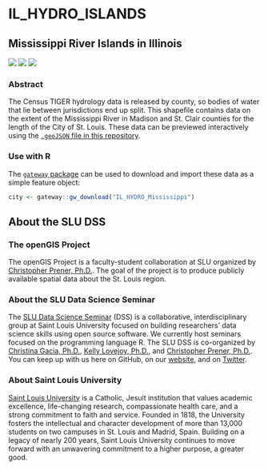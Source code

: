# IL_HYDRO_ISLANDS
## Mississippi River Islands in Illinois

[![](https://img.shields.io/github/release/slu-openGIS/IL_HYDRO_Mississippi.svg?label=version)](https://github.com/slu-openGIS/IL_HYDRO_Mississippi/releases)
[![](https://img.shields.io/github/last-commit/slu-openGIS/IL_HYDRO_Mississippi.svg)](https://github.com/slu-openGIS/IL_HYDRO_Mississippi/commits/master)
[![](https://img.shields.io/github/repo-size/slu-openGIS/IL_HYDRO_Mississippi.svg)](https://github.com/slu-openGIS/IL_HYDRO_Mississippi)

### Abstract
The Census TIGER hydrology data is released by county, so bodies of water that lie between jurisdictions end up split. This shapefile contains data on the extent of the Mississippi River in Madison and St. Clair counties for the length of the City of St. Louis. These data can be previewed interactively using the [`.geoJSON` file in this repository](https://github.com/slu-openGIS/IL_HYDRO_Mississippi/blob/master/geoJSON/IL_HYDRO_Mississippi.geoJSON).

### Use with R
The [`gateway` package](https://github.com/slu-openGIS/gateway) can be used to download and import these data as a simple feature object:

```r
city <- gateway::gw_download("IL_HYDRO_Mississippi")
```

## About the SLU DSS
### The openGIS Project
The openGIS Project is a faculty-student collaboration at SLU organized by [Christopher Prener, Ph.D.](mailto:chris.prener@slu.edu}). The goal of the project is to produce publicly available spatial data about the St. Louis region.

### About the SLU Data Science Seminar
The [SLU Data Science Seminar](https://slu-dss.githb.io) (DSS) is a collaborative, interdisciplinary group at Saint Louis University focused on building researchers’ data science skills using open source software. We currently host seminars focused on the programming language R. The SLU DSS is co-organized by [Christina Gacia, Ph.D.](mailto:christina.garcia@slu.edu), [Kelly Lovejoy, Ph.D.](mailto:kelly.lovejoy@slu.edu@slu.edu), and [Christopher Prener, Ph.D.](mailto:chris.prener@slu.edu}). You can keep up with us here on GitHub, on our [website](https://slu-dss.githb.io), and on [Twitter](https://twitter.com/SLUDSS).

### About Saint Louis University
[Saint Louis University](http://wwww.slu.edu) is a Catholic, Jesuit institution that values academic excellence, life-changing research, compassionate health care, and a strong commitment to faith and service. Founded in 1818, the University fosters the intellectual and character development of more than 13,000 students on two campuses in St. Louis and Madrid, Spain. Building on a legacy of nearly 200 years, Saint Louis University continues to move forward with an unwavering commitment to a higher purpose, a greater good.
